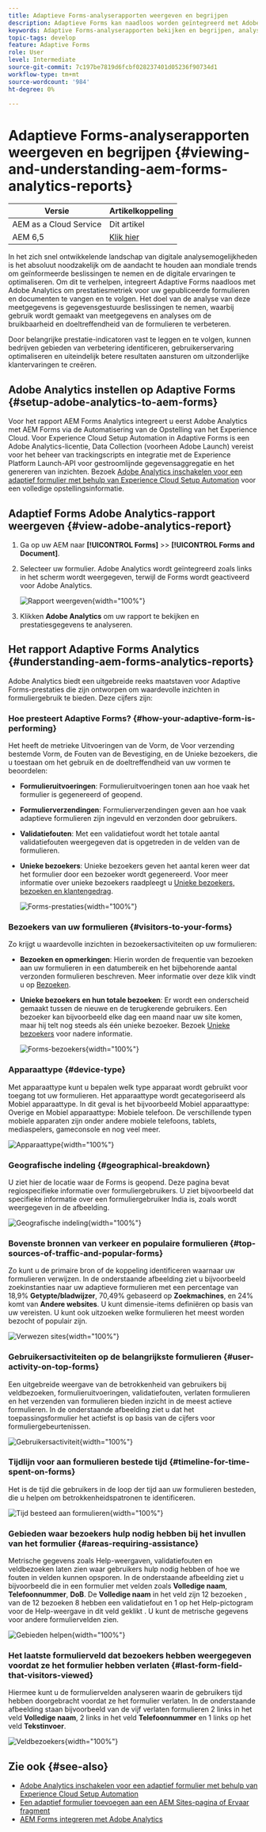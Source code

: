 ```yaml
---
title: Adaptieve Forms-analyserapporten weergeven en begrijpen
description: Adaptieve Forms kan naadloos worden geïntegreerd met Adobe Analytics om prestatiegegevens voor gepubliceerde formulieren en documenten vast te leggen en bij te houden.
keywords: Adaptive Forms-analyserapporten bekijken en begrijpen, analyserapport over Adobe, Forms Analytics-rapport
topic-tags: develop
feature: Adaptive Forms
role: User
level: Intermediate
source-git-commit: 7c197be7819d6fcbf028237401d05236f90734d1
workflow-type: tm+mt
source-wordcount: '984'
ht-degree: 0%

---
```



# Adaptieve Forms-analyserapporten weergeven en begrijpen {#viewing-and-understanding-aem-forms-analytics-reports}

| Versie | Artikelkoppeling |
| -------- | ---------------------------- |
| AEM as a Cloud Service | Dit artikel |
| AEM 6,5 | [Klik hier](https://experienceleague.adobe.com/docs/experience-manager-65/forms/integrate-aem-forms-with-experience-cloud-solutions/view-understand-aem-forms-analytics-reports.html) |

In het zich snel ontwikkelende landschap van digitale analysemogelijkheden is het absoluut noodzakelijk om de aandacht te houden aan mondiale trends om geïnformeerde beslissingen te nemen en de digitale ervaringen te optimaliseren. Om dit te verhelpen, integreert Adaptive Forms naadloos met Adobe Analytics om prestatiesmetriek voor uw gepubliceerde formulieren en documenten te vangen en te volgen. Het doel van de analyse van deze meetgegevens is gegevensgestuurde beslissingen te nemen, waarbij gebruik wordt gemaakt van meetgegevens en analyses om de bruikbaarheid en doeltreffendheid van de formulieren te verbeteren.

Door belangrijke prestatie-indicatoren vast te leggen en te volgen, kunnen bedrijven gebieden van verbetering identificeren, gebruikerservaring optimaliseren en uiteindelijk betere resultaten aansturen om uitzonderlijke klantervaringen te creëren.

## Adobe Analytics instellen op Adaptive Forms {#setup-adobe-analytics-to-aem-forms}

Voor het rapport AEM Forms Analytics integreert u eerst Adobe Analytics met AEM Forms via de Automatisering van de Opstelling van het Experience Cloud. Voor Experience Cloud Setup Automation in Adaptive Forms is een Adobe Analytics-licentie, Data Collection (voorheen Adobe Launch) vereist voor het beheer van trackingscripts en integratie met de Experience Platform Launch-API voor gestroomlijnde gegevensaggregatie en het genereren van inzichten. Bezoek [Adobe Analytics inschakelen voor een adaptief formulier met behulp van Experience Cloud Setup Automation](/help/forms/enable-adobe-analytics-adaptive-form-using-experience-cloud-setup-automation.md) voor een volledige opstellingsinformatie.

## Adaptief Forms Adobe Analytics-rapport weergeven {#view-adobe-analytics-report}

1. Ga op uw AEM naar **[!UICONTROL Forms]** >> **[!UICONTROL Forms and Document]**.
1. Selecteer uw formulier. Adobe Analytics wordt geïntegreerd zoals links in het scherm wordt weergegeven, terwijl de Forms wordt geactiveerd voor Adobe Analytics.

   ![Rapport weergeven](assets/activ-aa.png){width="100%"}

1. Klikken **Adobe Analytics** om uw rapport te bekijken en prestatiesgegevens te analyseren.

## Het rapport Adaptive Forms Analytics {#understanding-aem-forms-analytics-reports}

Adobe Analytics biedt een uitgebreide reeks maatstaven voor Adaptive Forms-prestaties die zijn ontworpen om waardevolle inzichten in formuliergebruik te bieden. Deze cijfers zijn:

### **Hoe presteert Adaptive Forms?** {#how-your-adaptive-form-is-performing}

Het heeft de metrieke Uitvoeringen van de Vorm, de Voor verzending bestemde Vorm, de Fouten van de Bevestiging, en de Unieke bezoekers, die u toestaan om het gebruik en de doeltreffendheid van uw vormen te beoordelen:

* **Formulieruitvoeringen**: Formulieruitvoeringen tonen aan hoe vaak het formulier is gegenereerd of geopend.

* **Formulierverzendingen**: Formulierverzendingen geven aan hoe vaak adaptieve formulieren zijn ingevuld en verzonden door gebruikers.

* **Validatiefouten**: Met een validatiefout wordt het totale aantal validatiefouten weergegeven dat is opgetreden in de velden van de formulieren.

* **Unieke bezoekers**: Unieke bezoekers geven het aantal keren weer dat het formulier door een bezoeker wordt gegenereerd. Voor meer informatie over unieke bezoekers raadpleegt u [Unieke bezoekers, bezoeken en klantengedrag](https://experienceleague.adobe.com/docs/analytics/components/metrics/visits.html).

  ![Forms-prestaties](assets/forms-performance.png){width="100%"}

### **Bezoekers van uw formulieren** {#visitors-to-your-forms}

Zo krijgt u waardevolle inzichten in bezoekersactiviteiten op uw formulieren:

* **Bezoeken en opmerkingen**: Hierin worden de frequentie van bezoeken aan uw formulieren in een datumbereik en het bijbehorende aantal verzonden formulieren beschreven. Meer informatie over deze klik vindt u op [Bezoeken](https://experienceleague.adobe.com/docs/analytics/components/metrics/visits.html).
* **Unieke bezoekers en hun totale bezoeken**: Er wordt een onderscheid gemaakt tussen de nieuwe en de terugkerende gebruikers. Een bezoeker kan bijvoorbeeld elke dag een maand naar uw site komen, maar hij telt nog steeds als één unieke bezoeker. Bezoek [Unieke bezoekers](https://experienceleague.adobe.com/docs/analytics/components/metrics/unique-visitors.html) voor nadere informatie.

  ![Forms-bezoekers](assets/forms-visitors.png){width="100%"}

### **Apparaattype** {#device-type}

Met apparaattype kunt u bepalen welk type apparaat wordt gebruikt voor toegang tot uw formulieren. Het apparaattype wordt gecategoriseerd als Mobiel apparaattype. In dit geval is het bijvoorbeeld Mobiel apparaattype: Overige en Mobiel apparaattype: Mobiele telefoon. De verschillende typen mobiele apparaten zijn onder andere mobiele telefoons, tablets, mediaspelers, gameconsole en nog veel meer.

![Apparaattype](assets/device-type.png){width="100%"}

### **Geografische indeling** {#geographical-breakdown}

U ziet hier de locatie waar de Forms is geopend. Deze pagina bevat regiospecifieke informatie over formuliergebruikers. U ziet bijvoorbeeld dat specifieke informatie over een formuliergebruiker India is, zoals wordt weergegeven in de afbeelding.

![Geografische indeling](assets/geographical-breakdown.png){width="100%"}

### **Bovenste bronnen van verkeer en populaire formulieren** {#top-sources-of-traffic-and-popular-forms}

Zo kunt u de primaire bron of de koppeling identificeren waarnaar uw formulieren verwijzen. In de onderstaande afbeelding ziet u bijvoorbeeld zoekinstanties naar uw adaptieve formulieren met een percentage van 18,9% **Getypte/bladwijzer**, 70,49% gebaseerd op **Zoekmachines**, en 24% komt van **Andere websites**. U kunt dimensie-items definiëren op basis van uw vereisten. U kunt ook uitzoeken welke formulieren het meest worden bezocht of populair zijn.

![Verwezen sites](assets/referred-sites.png){width="100%"}

### **Gebruikersactiviteiten op de belangrijkste formulieren** {#user-activity-on-top-forms}

Een uitgebreide weergave van de betrokkenheid van gebruikers bij veldbezoeken, formulieruitvoeringen, validatiefouten, verlaten formulieren en het verzenden van formulieren bieden inzicht in de meest actieve formulieren. In de onderstaande afbeelding ziet u dat het toepassingsformulier het actiefst is op basis van de cijfers voor formuliergebeurtenissen.

![Gebruikersactiviteit](assets/user-activity.png){width="100%"}

### **Tijdlijn voor aan formulieren bestede tijd** {#timeline-for-time-spent-on-forms}

Het is de tijd die gebruikers in de loop der tijd aan uw formulieren besteden, die u helpen om betrokkenheidspatronen te identificeren.

![Tijd besteed aan formulieren](assets/time-spent-on-forms.png){width="100%"}

### **Gebieden waar bezoekers hulp nodig hebben bij het invullen van het formulier** {#areas-requiring-assistance}

Metrische gegevens zoals Help-weergaven, validatiefouten en veldbezoeken laten zien waar gebruikers hulp nodig hebben of hoe we fouten in velden kunnen opsporen. In de onderstaande afbeelding ziet u bijvoorbeeld die in een formulier met velden zoals **Volledige naam**, **Telefoonnummer**, **DoB**. De **Volledige naam** in het veld zijn 12 bezoeken , van de 12 bezoeken 8 hebben een validatiefout en 1 op het Help-pictogram voor de Help-weergave in dit veld geklikt . U kunt de metrische gegevens voor andere formuliervelden zien.

![Gebieden helpen](assets/assisting-areas.png){width="100%"}

### **Het laatste formulierveld dat bezoekers hebben weergegeven voordat ze het formulier hebben verlaten** {#last-form-field-that-visitors-viewed}

Hiermee kunt u de formuliervelden analyseren waarin de gebruikers tijd hebben doorgebracht voordat ze het formulier verlaten. In de onderstaande afbeelding staan bijvoorbeeld van de vijf verlaten formulieren 2 links in het veld **Volledige naam**, 2 links in het veld **Telefoonnummer** en 1 links op het veld **Tekstinvoer**.

![Veldbezoekers](assets/field-visitors.png){width="100%"}

## Zie ook {#see-also}

* [Adobe Analytics inschakelen voor een adaptief formulier met behulp van Experience Cloud Setup Automation](/help/forms/enable-adobe-analytics-adaptive-form-using-experience-cloud-setup-automation.md)
* [Een adaptief formulier toevoegen aan een AEM Sites-pagina of Ervaar fragment](/help/forms/create-or-add-an-adaptive-form-to-aem-sites-page.md)
* [AEM Forms integreren met Adobe Analytics](/help/forms/integrate-aem-forms-with-adobe-analytics.md)
